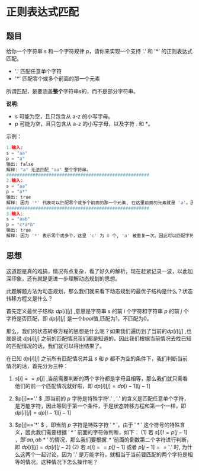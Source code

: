 # 正则表达式匹配

## 题目

给你一个字符串 s 和一个字符规律 p，请你来实现一个支持 '.' 和 '*' 的正则表达式匹配。

+ '.' 匹配任意单个字符
+ '*' 匹配零个或多个前面的那一个元素

所谓匹配，是要涵盖**整个**字符串s的，而不是部分字符串。

**说明**:

+ s 可能为空，且只包含从 a-z 的小写字母。
+ p 可能为空，且只包含从 a-z 的小写字母，以及字符 . 和 *。

示例：

```python
1.输入:
s = "aa"
p = "a"
输出: false
解释: "a" 无法匹配 "aa" 整个字符串。
######################################################
2.输入:
s = "aa"
p = "a*"
输出: true
解释: 因为 '*' 代表可以匹配零个或多个前面的那一个元素, 在这里前面的元素就是 'a'。因此，字符串 "aa" 可被视为 'a' 重复了一次。
######################################################
3.输入:
s = "aab"
p = "c*a*b"
输出: true
解释: 因为 '*' 表示零个或多个，这里 'c' 为 0 个, 'a' 被重复一次。因此可以匹配字符串 "aab"。
```

## 思想

这道题是真的难搞，情况有点复杂，看了好久的解析，现在赶紧记录一波，以此加深印象，还有就是更进一步理解动态规划的思想。

此题解题方法为动态规划，那么我们就来看下动态规划的最优子结构是什么？状态转移方程又是什么？

首先定义最优子结构: $dp[i][j]$ ,意思是字符串 $s$ 的前 $i$ 个字符和字符串 $p$ 的前 $j$ 个字符是否匹配，即 $dp[i][j]$ 是一个$bool$值,匹配为1，不匹配为0。

那么，我们的状态转移方程的思想是什么呢？如果我们遍历到了当前的$dp[i][j]$ ,也就是说 $dp[i][j]$ 之前的匹配情况我们都是知道的，因此我们根据当前情况去找已知的匹配情况的话，我们就可以得出结果了。

在已知 $dp[i][j]$ 之前所有匹配情况并且 $s$ 和 $p$ 都不为空的条件下，我们判断当前情况的话，首先分为三种：

1. $s[i]==p[j]$ ,当前需要判断的两个字符都是字母且相等，那么我们就只需看他们的前一个匹配情况就好啦，即 $dp[i][j]=dp[i-1][j-1]$

2. $p[j]=='.' $ ,即当前的 $p$ 字符是特殊字符$'.'$ , $'.'$ 的含义是匹配任意单个字符，是万能字符，因此等同于第一个条件，于是状态转移方程和第一个一样，即 $dp[i][j]=dp[i-1][j-1]$

3. $p[j]=='*' $ ，即当前 $p$ 字符是特殊字符 $'*'$，由于 $'*'$ 这个符号的特殊含义，因此我们需要根据 $'*'$ 前面的字符做判断，如下：
(1) 若 $s[i]!=p[j-1]$ ，即$'aa,ab*'$ 的情况，那么我们要根据$'*'$前面的倒数第二个字符进行判断，即 $dp[i][j]=dp[i][j-2]$
(2) 若 $s[i]==p[j-1]$ 或者 $p[j-1]=='.'$ 时, 为什么这两个一起讨论，因为 $'.'$ 是万能字符，就相当于当前要匹配的两个字符是相等的情况。这种情况下怎么操作呢？

